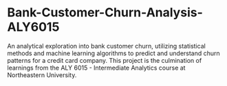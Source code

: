 # Bank-Customer-Churn-Analysis-ALY6015
An analytical exploration into bank customer churn, utilizing statistical methods and machine learning algorithms to predict and understand churn patterns for a credit card company. This project is the culmination of learnings from the ALY 6015 - Intermediate Analytics course at Northeastern University.
